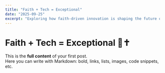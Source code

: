 ```yaml
---
title: "Faith + Tech = Exceptional"
date: "2025-09-25"
excerpt: "Exploring how faith-driven innovation is shaping the future of Web3, AI, and education — bridging spirituality and technology."
---
```


# Faith + Tech = Exceptional 🚀✝️  

This is the **full content** of your first post.  
Here you can write with Markdown: bold, links, lists, images, code snippets, etc.
